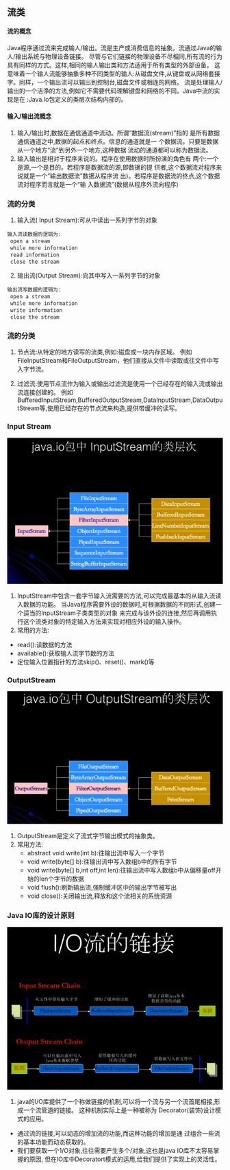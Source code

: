 ## 流类

#### 流的概念
Java程序通过流来完成输人/输出。流是生产或消费信息的抽象。流通过Java的输人/输出系统与物理设备链接。
尽管与它们链接的物理设备不尽相同,所有流的行为具有同样的方式。这样,相同的输人输出类和方法适用于所有类型的外部设备。
这意味着一个输人流能够抽象多种不同类型的输人:从磁盘文件,从键盘或从网络套接字。同样，一个输出流可以输出到控制台,磁盘文件或相连的网络。
流是处理输人/输出的一个洁浄的方法,例如它不需要代码理解键盘和网络的不同。Java中流的实现是在 :Java.Io包定义的类层次结构内部的。


#### 输入/输出流概念
 1. 输入/输出时,数据在通信通道中流动。所谓“数据流(stream)”指的
是所有数据通信通道之中,数据的起点和终点。信息的通道就是一
个数据流。只要是数据从一个地方“流”到另外一个地方,这种数据
流动的通道都可以称为数据流。
 2. 输入输出是相对于程序来说的。程序在使用数据时所扮演的角色有
两个:一个是源,一个是目的。若程序是数据流的源,即数据的提
供者,这个数据流对程序来说就是一个“输出数据流”数据从程序流
出)。若程序是数据流的终点,这个数据流对程序而言就是一个“输
入数据流”(数据从程序外流向程序)


### 流的分类
 1. 输入流( Input Stream):可从中读出一系列字节的对象
```
输入流读数据的逻辑为:
 open a stream
 while more information
 read information
 close the stream
```
 2. 输出流(Output Stream):向其中写入一系列字节的对象
```
输出流写数据的逻辑为:
 open a stream
 while more information
 write information
 close the stream
```


### 流的分类
 1. 节点流:从特定的地方读写的流类,例如:磁盘或一块内存区域。
例如FileInputStream和FileOutputStream，他们直接从文件中读取或往文件中写入字节流。

2. 过滤流:使用节点流作为输入或输出过滤流是使用一个已经存在的输入流或输出流连接创建的。
例如BufferedInputStream,BufferedOutputStream,DataInputStream,DataOutputStream等,使用已经存在的节点流来构造,提供带缓冲的读写。


### Input Stream

   ![image](https://github.com/Y-zd/netty_learn/blob/master/note/IO/image/InputStream的类层次.png)

 1. InputStream中包含一套字节输入流需要的方法,可以完成最基本的从输入流读入数据的功能。
 当Java程序需要外设的数据时,可根据数据的不同形式,创建一个适当的InputStream子类类型的对象
来完成与该外设的连接,然后再调用执行这个流类对象的特定输入方法来实现对相应外设的输入操作。
 2. 常用的方法:
  * read():读数据的方法
  * available():获取输人流字节数的方法 
  * 定位输入位置指针的方法skip()、reset()、mark()等


### OutputStream

   ![image](https://github.com/Y-zd/netty_learn/blob/master/note/IO/image/OutputStream的类层次.png)

 1. OutputStream是定义了流式字节输出模式的抽象类。
 2. 常用方法:
    * abstract void write(int b):往输出流中写入一个字节
    * void write(byte[] b):往输出流中写入数组b中的所有字节
    * void write(byte[] b,int off,int len):往输出流中写入数组b中从偏移量off开始的len个字节的数据
    * void flush():刷新输出流,强制缓冲区中的输出字节被写出
    * void close():关闭输出流,释放和这个流相关的系统资源



### Java IO库的设计原则

   ![image](https://github.com/Y-zd/netty_learn/blob/master/note/IO/image/IO流的链接.png)

 1. java的l/O库提供了一个称做链接的机制,可以将一个流与另一个流首尾相接,形成一个流管道的链接。
 这种机制实际上是一种被称为 Decorator(装饰)设计模式的应用。
   * 通过流的链接,可以动态的增加流的功能,而这种功能的增加是通
过组合一些流的基本功能而动态获取的。
   * 我们要获取一个1/O对象,往往需要产生多个/对象,这也是java IO库不太容易掌握的原因,
   但在IO库中Decoratort模式的运用,给我们提供了实现上的灵活性。

